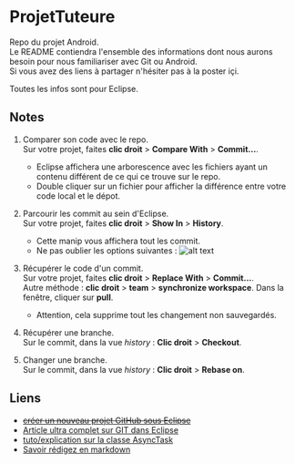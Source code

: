# ProjetTuteure
Repo du projet Android.  
Le README contiendra l'ensemble des informations dont nous aurons besoin pour nous familiariser avec Git ou Android.  
Si vous avez des liens à partager n'hésiter pas à la poster içi.

Toutes les infos sont pour Eclipse.

## Notes
1. Comparer son code avec le repo.  
Sur votre projet, faites __clic droit__ > __Compare With__ > __Commit...__.  
   * Eclipse affichera une arborescence avec les fichiers ayant un contenu différent de ce qui ce trouve sur le repo.  
   * Double cliquer sur un fichier pour afficher la différence entre votre code local et le dépot.


2. Parcourir les commit au sein d'Eclipse.  
Sur votre projet, faites __clic droit__ > __Show In__ > __History__.  
   * Cette manip vous affichera tout les commit.
   * Ne pas oublier les options suivantes :  ![alt text](https://i.stack.imgur.com/jHlmb.png "all commit")  


3. Récupérer le code d'un commit.  
Sur votre projet, faites __clic droit__ > __Replace With__ > __Commit...__.  
Autre méthode : __clic droit__ > __team__ > __synchronize workspace__. Dans la fenêtre, cliquer sur __pull__.  
   * Attention, cela supprime tout les changement non sauvegardés.  


4. Récupérer une branche.  
Sur le commit, dans la vue *history* : __Clic droit__ > __Checkout__.  


5. Changer une branche.  
Sur le commit, dans la vue *history* : __Clic droit__ > __Rebase on__.  


## Liens
* [~~créer un nouveau projet GitHub sous Eclipse~~](http://www.throrinstudio.com/dev/creer-un-nouveau-projet-github-sous-eclipse/)  
* [Article ultra complet sur GIT dans Eclipse](http://www.vogella.com/tutorials/EclipseGit/article.html)
* [tuto/explication sur la classe AsyncTask](http://olegoaer.developpez.com/tutos/mobile/android/rpc/#LII-B)
* [Savoir rédigez en markdown](https://github.com/adam-p/markdown-here/wiki/Markdown-Cheatsheet)
